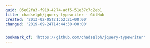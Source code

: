 ```yaml
---
guid: 05e02fa3-f919-4274-adf5-51e37c7c2eb1
title: chadselph/jquery-typewriter · GitHub
created: '2013-02-05T21:52:21+00:00'
changed: '2019-09-24T14:44:30+00:00'


bookmark_of: 'https://github.com/chadselph/jquery-typewriter'
---
```




